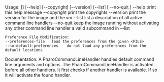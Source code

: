 Usage: [<subcommand>] [--help] [--copyright] [--version] [--list] [ --no-quit ]
	--help       print this help message
	--copyright  print the copyrights
	--version    print the version for the image and the vm
	--list       list a description of all active command line handlers
	--no-quit    keep the image running without activating any other command line handler
	<subcommand> a valid subcommand in --list
	
	Preference File Modification:
	--preferences-file   load the preferences from the given <FILE>
	--no-default-preferences    do not load any preferences from the default locations
	
Documentation:
A PharoCommandLineHandler handles default command line arguments and options.
The PharoCommandLineHandler is activated before all other handlers. 
It first checks if another handler is available. If so it will activate the found handler.